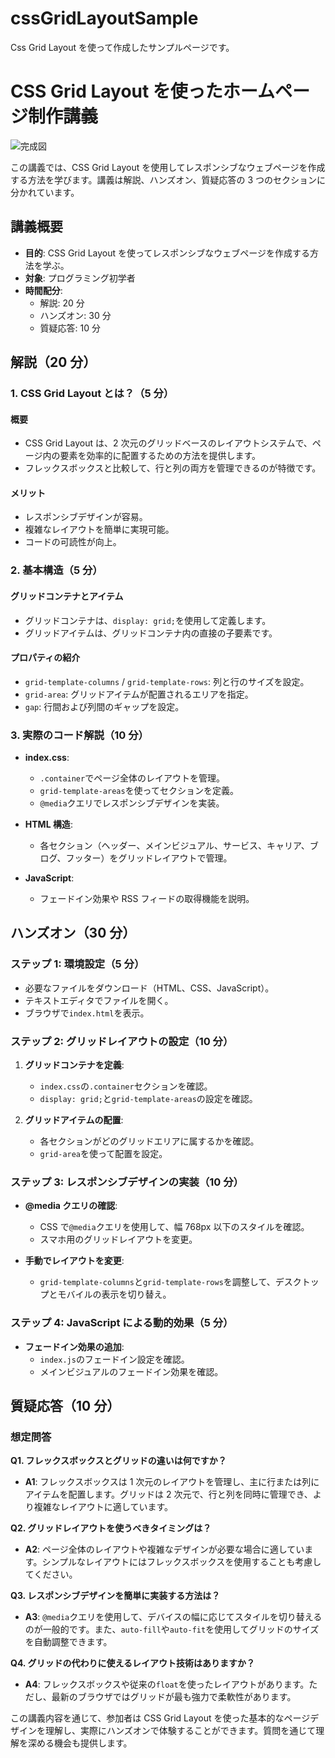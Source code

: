 # cssGridLayoutSample

Css Grid Layout を使って作成したサンプルページです。

# CSS Grid Layout を使ったホームページ制作講義

![完成図](https://github.com/user-attachments/assets/db874e99-789a-46cf-b46d-e369c375e7a9)


この講義では、CSS Grid Layout を使用してレスポンシブなウェブページを作成する方法を学びます。講義は解説、ハンズオン、質疑応答の 3 つのセクションに分かれています。

## 講義概要

- **目的**: CSS Grid Layout を使ってレスポンシブなウェブページを作成する方法を学ぶ。
- **対象**: プログラミング初学者
- **時間配分**:
  - 解説: 20 分
  - ハンズオン: 30 分
  - 質疑応答: 10 分

## 解説（20 分）

### 1. CSS Grid Layout とは？（5 分）

#### 概要

- CSS Grid Layout は、2 次元のグリッドベースのレイアウトシステムで、ページ内の要素を効率的に配置するための方法を提供します。
- フレックスボックスと比較して、行と列の両方を管理できるのが特徴です。

#### メリット

- レスポンシブデザインが容易。
- 複雑なレイアウトを簡単に実現可能。
- コードの可読性が向上。

### 2. 基本構造（5 分）

#### グリッドコンテナとアイテム

- グリッドコンテナは、`display: grid;`を使用して定義します。
- グリッドアイテムは、グリッドコンテナ内の直接の子要素です。

#### プロパティの紹介

- `grid-template-columns` / `grid-template-rows`: 列と行のサイズを設定。
- `grid-area`: グリッドアイテムが配置されるエリアを指定。
- `gap`: 行間および列間のギャップを設定。

### 3. 実際のコード解説（10 分）

- **index.css**:

  - `.container`でページ全体のレイアウトを管理。
  - `grid-template-areas`を使ってセクションを定義。
  - `@media`クエリでレスポンシブデザインを実装。

- **HTML 構造**:

  - 各セクション（ヘッダー、メインビジュアル、サービス、キャリア、ブログ、フッター）をグリッドレイアウトで管理。

- **JavaScript**:
  - フェードイン効果や RSS フィードの取得機能を説明。

## ハンズオン（30 分）

### ステップ 1: 環境設定（5 分）

- 必要なファイルをダウンロード（HTML、CSS、JavaScript）。
- テキストエディタでファイルを開く。
- ブラウザで`index.html`を表示。

### ステップ 2: グリッドレイアウトの設定（10 分）

1. **グリッドコンテナを定義**:

   - `index.css`の`.container`セクションを確認。
   - `display: grid;`と`grid-template-areas`の設定を確認。

2. **グリッドアイテムの配置**:
   - 各セクションがどのグリッドエリアに属するかを確認。
   - `grid-area`を使って配置を設定。

### ステップ 3: レスポンシブデザインの実装（10 分）

- **@media クエリの確認**:

  - CSS で`@media`クエリを使用して、幅 768px 以下のスタイルを確認。
  - スマホ用のグリッドレイアウトを変更。

- **手動でレイアウトを変更**:
  - `grid-template-columns`と`grid-template-rows`を調整して、デスクトップとモバイルの表示を切り替え。

### ステップ 4: JavaScript による動的効果（5 分）

- **フェードイン効果の追加**:
  - `index.js`のフェードイン設定を確認。
  - メインビジュアルのフェードイン効果を確認。

## 質疑応答（10 分）

### 想定問答

**Q1. フレックスボックスとグリッドの違いは何ですか？**

- **A1**: フレックスボックスは 1 次元のレイアウトを管理し、主に行または列にアイテムを配置します。グリッドは 2 次元で、行と列を同時に管理でき、より複雑なレイアウトに適しています。

**Q2. グリッドレイアウトを使うべきタイミングは？**

- **A2**: ページ全体のレイアウトや複雑なデザインが必要な場合に適しています。シンプルなレイアウトにはフレックスボックスを使用することも考慮してください。

**Q3. レスポンシブデザインを簡単に実装する方法は？**

- **A3**: `@media`クエリを使用して、デバイスの幅に応じてスタイルを切り替えるのが一般的です。また、`auto-fill`や`auto-fit`を使用してグリッドのサイズを自動調整できます。

**Q4. グリッドの代わりに使えるレイアウト技術はありますか？**

- **A4**: フレックスボックスや従来の`float`を使ったレイアウトがあります。ただし、最新のブラウザではグリッドが最も強力で柔軟性があります。

この講義内容を通じて、参加者は CSS Grid Layout を使った基本的なページデザインを理解し、実際にハンズオンで体験することができます。質問を通じて理解を深める機会も提供します。
